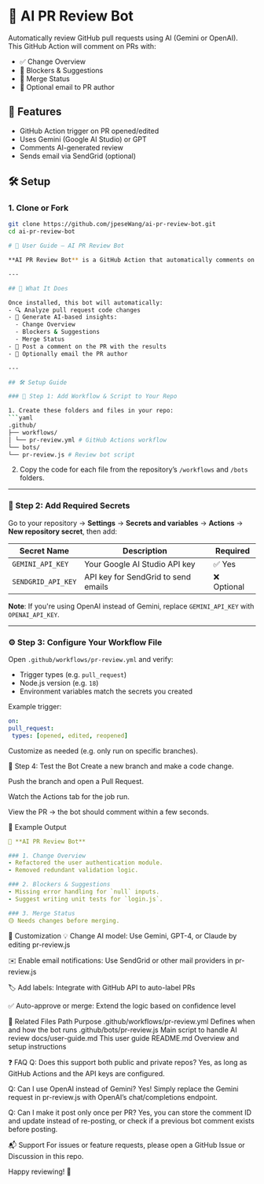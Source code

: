 # 🤖 AI PR Review Bot

Automatically review GitHub pull requests using AI (Gemini or OpenAI).  
This GitHub Action will comment on PRs with:
- ✅ Change Overview
- 🚧 Blockers & Suggestions
- 🔀 Merge Status
- 📩 Optional email to PR author

## 🔧 Features

- GitHub Action trigger on PR opened/edited
- Uses Gemini (Google AI Studio) or GPT
- Comments AI-generated review
- Sends email via SendGrid (optional)

## 🛠️ Setup

### 1. Clone or Fork

```bash
git clone https://github.com/jpeseWang/ai-pr-review-bot.git
cd ai-pr-review-bot

# 📘 User Guide – AI PR Review Bot

**AI PR Review Bot** is a GitHub Action that automatically comments on every pull request using AI-generated insights. It reviews code diffs using **Gemini (Google AI Studio)** or **OpenAI**, and optionally sends email notifications to the PR author.

---

## 🚀 What It Does

Once installed, this bot will automatically:
- 🔍 Analyze pull request code changes
- 🧠 Generate AI-based insights:
  - Change Overview
  - Blockers & Suggestions
  - Merge Status
- 💬 Post a comment on the PR with the results
- 📩 Optionally email the PR author

---

## 🛠️ Setup Guide

### 🔧 Step 1: Add Workflow & Script to Your Repo

1. Create these folders and files in your repo:
```yaml
.github/
├── workflows/
│ └── pr-review.yml # GitHub Actions workflow
└── bots/
└── pr-review.js # Review bot script
```

2. Copy the code for each file from the repository’s `/workflows` and `/bots` folders.

---

### 🔐 Step 2: Add Required Secrets

Go to your repository → **Settings** → **Secrets and variables** → **Actions** → **New repository secret**, then add:

| Secret Name         | Description                                | Required |
|---------------------|--------------------------------------------|----------|
| `GEMINI_API_KEY`    | Your Google AI Studio API key              | ✅ Yes   |
| `SENDGRID_API_KEY`  | API key for SendGrid to send emails        | ❌ Optional |

**Note**: If you're using OpenAI instead of Gemini, replace `GEMINI_API_KEY` with `OPENAI_API_KEY`.

---

### ⚙️ Step 3: Configure Your Workflow File

Open `.github/workflows/pr-review.yml` and verify:

- Trigger types (e.g. `pull_request`)
- Node.js version (e.g. `18`)
- Environment variables match the secrets you created

Example trigger:
```yaml
on:
pull_request:
 types: [opened, edited, reopened]
 ```
Customize as needed (e.g. only run on specific branches).


🧪 Step 4: Test the Bot
Create a new branch and make a code change.

Push the branch and open a Pull Request.

Watch the Actions tab for the job run.

View the PR → the bot should comment within a few seconds.

💬 Example Output
```yaml
🤖 **AI PR Review Bot**

### 1. Change Overview
- Refactored the user authentication module.
- Removed redundant validation logic.

### 2. Blockers & Suggestions
- Missing error handling for `null` inputs.
- Suggest writing unit tests for `login.js`.

### 3. Merge Status
🟡 Needs changes before merging.
```
🧩 Customization
💡 Change AI model: Use Gemini, GPT-4, or Claude by editing pr-review.js

✉️ Enable email notifications: Use SendGrid or other mail providers in pr-review.js

🏷️ Add labels: Integrate with GitHub API to auto-label PRs

✅ Auto-approve or merge: Extend the logic based on confidence level

📄 Related Files
Path	Purpose
.github/workflows/pr-review.yml	Defines when and how the bot runs
.github/bots/pr-review.js	Main script to handle AI review
docs/user-guide.md	This user guide
README.md	Overview and setup instructions

❓ FAQ
Q: Does this support both public and private repos?
Yes, as long as GitHub Actions and the API keys are configured.

Q: Can I use OpenAI instead of Gemini?
Yes! Simply replace the Gemini request in pr-review.js with OpenAI’s chat/completions endpoint.

Q: Can I make it post only once per PR?
Yes, you can store the comment ID and update instead of re-posting, or check if a previous bot comment exists before posting.

📬 Support
For issues or feature requests, please open a GitHub Issue or Discussion in this repo.

Happy reviewing! 🎉
